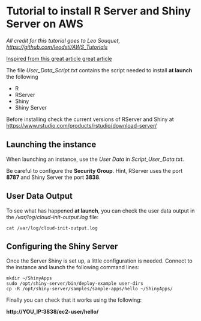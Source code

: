 # Tutorial to install R Server and Shiny Server on AWS

_All credit for this tutorial goes to Leo Souquet, https://github.com/leodsti/AWS_Tutorials_


[Inspired from this great article great article](https://aws.amazon.com/blogs/big-data/running-r-on-aws/) 

The file _User_Data_Script.txt_ contains the script needed to install **at launch** the following

* R
* RServer
* Shiny
* Shiny Server 

Before installing check the current versions of RServer and Shiny at https://www.rstudio.com/products/rstudio/download-server/ 

## Launching the instance

When launching an instance, use the _User Data_ in _Script_User_Data.txt_.

Be careful to configure the **Security Group**. Hint, RServer uses the port **8787** and Shiny Server the port **3838**.

## User Data Output

To see what has happened **at launch**, you can check the user data output in the _/var/log/cloud-init-output.log_ file:

```
cat /var/log/cloud-init-output.log
```


## Configuring the Shiny Server

Once the Server Shiny is set up, a little configuration is needed. Connect to the instance and launch the following command lines:

```
mkdir ~/ShinyApps
sudo /opt/shiny-server/bin/deploy-example user-dirs
cp -R /opt/shiny-server/samples/sample-apps/hello ~/ShinyApps/
```

Finally you can check that it works using the following:

**http://YOU_IP:3838/ec2-user/hello/**
